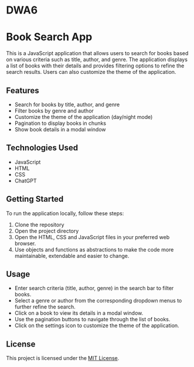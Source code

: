# DWA6

# Book Search App

This is a JavaScript application that allows users to search for books based on various criteria such as title, author, and genre. The application displays a list of books with their details and provides filtering options to refine the search results. Users can also customize the theme of the application.

## Features

- Search for books by title, author, and genre
- Filter books by genre and author
- Customize the theme of the application (day/night mode)
- Pagination to display books in chunks
- Show book details in a modal window

## Technologies Used

- JavaScript
- HTML
- CSS
- ChatGPT
  
## Getting Started

To run the application locally, follow these steps:

1. Clone the repository
2. Open the project directory
3. Open the HTML, CSS and JavaScript files in your preferred web browser.
4. Use objects and functions as abstractions to make the code more maintainable, extendable and easier to change.

## Usage

- Enter search criteria (title, author, genre) in the search bar to filter books.
- Select a genre or author from the corresponding dropdown menus to further refine the search.
- Click on a book to view its details in a modal window.
- Use the pagination buttons to navigate through the list of books.
- Click on the settings icon to customize the theme of the application.

## License

This project is licensed under the [MIT License](LICENSE).

